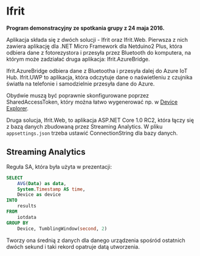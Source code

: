 Ifrit
=====

**Program demonstracyjny ze spotkania grupy z 24 maja 2016.**

Aplikacja składa się z dwóch solucji - Ifrit oraz Ifrit.Web. Pierwsza
z nich zawiera aplikację dla .NET Micro Framework dla Netduino2 Plus,
która odbiera dane z fotorezystora i przesyła przez Bluetooth do
komputera, na którym może zadziałać druga aplikacja: Ifrit.AzureBridge.

Ifrit.AzureBridge odbiera dane z Bluetootha i przesyła dalej do Azure
IoT Hub. Ifrit.UWP to aplikacja, która odczytuje dane o naświetleniu
z czujnika światła na telefonie i samodzielnie przesyła dane do Azure.

Obydwie muszą być poprawnie skonfigurowane poprzez SharedAccessToken,
który można łatwo wygenerować np. w [Device Explorer](https://github.com/Azure/azure-iot-sdks/releases/download/2016-05-20/SetupDeviceExplorer.msi).

Druga solucja, Ifrit.Web, to aplikacja ASP.NET Core 1.0 RC2, która
łączy się z bazą danych zbudowaną przez Streaming Analytics. W pliku
`appsettings.json` trzeba ustawić ConnectionString dla bazy danych.

## Streaming Analytics
Reguła SA, która była użyta w prezentacji:

```sql
SELECT
    AVG(Data) as data,
    System.Timestamp AS time,
    Device as device
INTO
    results
FROM
    iotdata
GROUP BY
    Device, TumblingWindow(second, 2)
```

Tworzy ona średnią z danych dla danego urządzenia spośród ostatnich
dwóch sekund i taki rekord opatruje datą utworzenia.